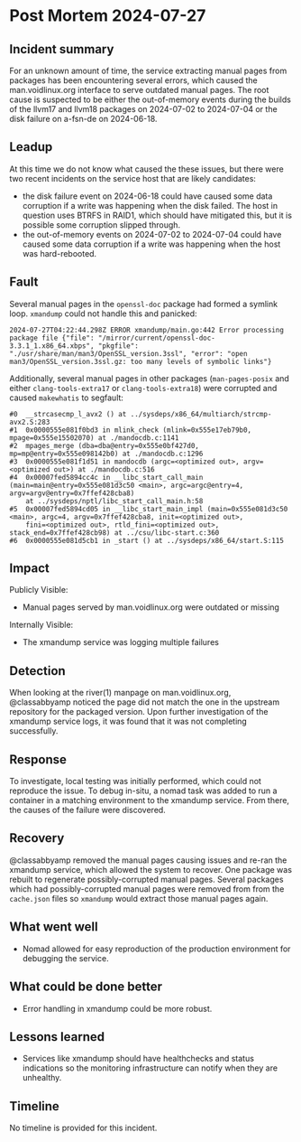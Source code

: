 # Post Mortem 2024-07-27

## Incident summary

For an unknown amount of time, the service extracting manual pages from
packages has been encountering several errors, which caused the
man.voidlinux.org interface to serve outdated manual pages. The root
cause is suspected to be either the out-of-memory events during the
builds of the llvm17 and llvm18 packages on 2024-07-02 to 2024-07-04
or the disk failure on a-fsn-de on 2024-06-18.

## Leadup

At this time we do not know what caused the these issues, but there were
two recent incidents on the service host that are likely candidates:

  * the disk failure event on 2024-06-18 could have caused some data corruption
    if a write was happening when the disk failed. The host in question uses
    BTRFS in RAID1, which should have mitigated this, but it is possible
    some corruption slipped through.
  * the out-of-memory events on 2024-07-02 to 2024-07-04 could have caused
    some data corruption if a write was happening when the host was hard-rebooted.

## Fault

Several manual pages in the `openssl-doc` package had formed a symlink loop.
`xmandump` could not handle this and panicked:

```
2024-07-27T04:22:44.298Z ERROR xmandump/main.go:442 Error processing package file {"file": "/mirror/current/openssl-doc-3.3.1_1.x86_64.xbps", "pkgfile": "./usr/share/man/man3/OpenSSL_version.3ssl", "error": "open man3/OpenSSL_version.3ssl.gz: too many levels of symbolic links"}
```

Additionally, several manual pages in other packages (`man-pages-posix` and
either `clang-tools-extra17` or `clang-tools-extra18`) were corrupted and
caused `makewhatis` to segfault:

```
#0  __strcasecmp_l_avx2 () at ../sysdeps/x86_64/multiarch/strcmp-avx2.S:283
#1  0x0000555e081f0bd3 in mlink_check (mlink=0x555e17eb79b0, mpage=0x555e15502070) at ./mandocdb.c:1141
#2  mpages_merge (dba=dba@entry=0x555e0bf427d0, mp=mp@entry=0x555e098142b0) at ./mandocdb.c:1296
#3  0x0000555e081f1d51 in mandocdb (argc=<optimized out>, argv=<optimized out>) at ./mandocdb.c:516
#4  0x00007fed5894cc4c in __libc_start_call_main (main=main@entry=0x555e081d3c50 <main>, argc=argc@entry=4, argv=argv@entry=0x7ffef428cba8)
    at ../sysdeps/nptl/libc_start_call_main.h:58
#5  0x00007fed5894cd05 in __libc_start_main_impl (main=0x555e081d3c50 <main>, argc=4, argv=0x7ffef428cba8, init=<optimized out>, 
    fini=<optimized out>, rtld_fini=<optimized out>, stack_end=0x7ffef428cb98) at ../csu/libc-start.c:360
#6  0x0000555e081d5cb1 in _start () at ../sysdeps/x86_64/start.S:115
```

## Impact

Publicly Visible:

  * Manual pages served by man.voidlinux.org were outdated or missing

Internally Visible:

  * The xmandump service was logging multiple failures

## Detection

When looking at the river(1) manpage on man.voidlinux.org, @classabbyamp
noticed the page did not match the one in the upstream repository for the
packaged version. Upon further investigation of the xmandump service logs,
it was found that it was not completing successfully.

## Response

To investigate, local testing was initially performed, which could not
reproduce the issue. To debug in-situ, a nomad task was added to run
a container in a matching environment to the xmandump service. From there,
the causes of the failure were discovered.

## Recovery

@classabbyamp removed the manual pages causing issues and re-ran the xmandump
service, which allowed the system to recover. One package was rebuilt to
regenerate possibly-corrupted manual pages. Several packages which had
possibly-corrupted manual pages were removed from from the `cache.json` files
so `xmandump` would extract those manual pages again.

## What went well

  * Nomad allowed for easy reproduction of the production environment for debugging the service.

## What could be done better

  * Error handling in xmandump could be more robust.

## Lessons learned

  * Services like xmandump should have healthchecks and status indications so
    the monitoring infrastructure can notify when they are unhealthy.

## Timeline

No timeline is provided for this incident.

